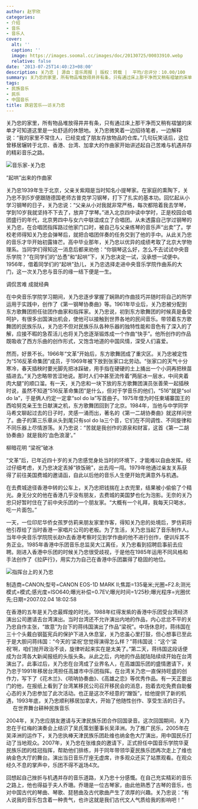 ```yaml
---
author: 赵宇欣
categories:
- 介绍
- 音乐
- 音乐人
cover:
  alt: ''
  caption: ''
  image: https://images.soomal.cc/images/doc/20130725/00033910.webp
  relative: false
date: '2013-07-25T14:40:23+08:00'
description: 关乃忠 | 源自：音乐周报 | 版权：转载 |  平均/总评分：10.00/100
summary: 关乃忠的家里，所有物品堆放得井井有条，只有通过床上那干净而又稍有褶皱的床单才可知道这里是一处舒适的休憩地。关乃忠微笑着一边招待笔者，一边解释说：“我的家里不常住人，已经变成了朋友存放物品的仓库。”几句玩笑话后，这位曾移居辗转于北京、香港、台湾、加拿大的作曲家开始讲述起自己苦难与机遇并存的精彩音乐之路……
tags:
- 民族音乐
- 民乐
- 中国音乐
title: 跌宕苦乐――访关乃忠
---
```


关乃忠的家里，所有物品堆放得井井有条，只有通过床上那干净而又稍有褶皱的床单才可知道这里是一处舒适的休憩地。关乃忠微笑着一边招待笔者，一边解释说：“我的家里不常住人，已经变成了朋友存放物品的仓库。”几句玩笑话后，这位曾移居辗转于北京、香港、台湾、加拿大的作曲家开始讲述起自己苦难与机遇并存的精彩音乐之路。

![音乐家-关乃忠](https://images.soomal.cc/images/doc/20130725/00033908.webp)




“起哄”出来的作曲家
 
关乃忠1939年生于北京，父亲关紫翔是当时知名小提琴家。在家庭的熏陶下，关乃忠不到5岁便跟随德国老师古普克学习钢琴，打下了扎实的基本功。回忆起从小学习钢琴的日子，关乃忠说：“父亲从小对我就非常严格，每次都陪着我去学琴，学到10岁我就坚持不下去了，放弃了学琴。”进入北京四中读中学时，正是校园合唱团盛行的年代，北京男四中与女六中联谊成立了合唱团。从未透露自己学过钢琴的关乃忠，在合唱团指挥路过他家门口时，被自己与父亲练琴的音乐声“出卖”了。学校老师得知关乃忠会弹琴后，就把合唱团伴奏的任务交到了他的手中。从此关乃忠的音乐才华开始初露锋芒。高中毕业那年，关乃忠以优异的成绩考取了北京大学物理系。当同学们得知这一消息后都来劝他：“你钢琴这么好，怎么不去试试中央音乐学院？”在同学们的“怂恿”和“起哄”下，关乃忠决定一试，没承想一试便中。1956年，借着同学们的“起哄”劲儿，关乃忠选择走进中央音乐学院作曲系的大门，这一次关乃忠与音乐的缘一结下便是一生。

调侃苦难 成就经典

在中央音乐学院学习期间，关乃忠逐步掌握了娴熟的作曲技巧并随时将自己的所学运用于实践中，创作了《第一钢琴协奏曲》等。1961年毕业后，关乃忠被分配到东方歌舞团担任驻团作曲家和指挥家。关乃忠说，初到东方歌舞团的时候真是备受呵护，有很多出国演出机会，使他可以接触到世界各地的民间音乐。带领着东方歌舞团的民族乐队，关乃忠不但对民族乐队各种乐器的独特性能和音色有了深入的了解，应接不暇的急茬活儿也将关乃忠逐渐锻炼成一个作曲“快手”。他所创作的作品既吸收了西方乐曲的创作形式，又饱含地道的中国风情，深受人们喜爱。

然而，好景不长。1966年“文革”开始后，东方歌舞团成了重灾区。关乃忠被定性为“516反革命集团”成员，于1969年被下放到张家口北劳动。“张家口的天气十分寒冷，春天插秧时要光脚先把冰踩破，用手指在硬硬的土上捅出一个小洞再把秧苗插进去。”关乃忠略带苦涩地说。那时人们中甚至流传着“两层冰一层水，中间夹着肉大腿”的顺口溜。有一天，关乃忠和一块下放的东方歌舞团演员张善荣一起插秧时说，虽然不知道“516反革命集团”是什么，但对于学音乐的他们，“516”就是“sol do la”，于是俩人约定一定拿“sol do la”写首曲子。1975年借为时任柬埔寨国王的西哈努克亲王生日献演之机，东方歌舞团回到了北京。1984年，当他与中学同学马希文聊起过去的日子时，灵感一涌而出，著名的《第一二胡协奏曲》就这样问世了。曲子的第三乐章从头到尾只有sol do la三个音，它们在不同调性、不同旋律和不同乐器上尽情游荡。关乃忠说：“苦就是我创作的源泉和财富，这首《第一二胡协奏曲》就是我的‘血色浪漫’。”

柳暗花明 “梁祝”破冰

“文革”后，已年近四十岁的关乃忠感觉身处当时的环境下，才能难以自由发挥。经过仔细考虑，关乃忠决定丢掉“铁饭碗”，出去闯一闯。1979年他通过亲友关系获得了前往美国费城的邀请函，自此以后他的音乐人生便开始充满意外与机遇。

在去费城途径香港中转的公车上，关乃忠把钱揣在上衣兜里，结果被小偷偷了个精光。身无分文的他在香港几乎没有朋友，去费城的美国梦也化为泡影。无奈的关乃忠只好暂时住在了前中央乐团的一个朋友家。“大概有一个礼拜，我每天只喝水，吃一片面包。”

一天，一位印尼华侨女孩罗仿莉来朋友家里作客，得知关乃忠的处境后，罗仿莉将他引荐给了当时香港一家唱片公司的老板。为了生活，关乃忠当起了音乐制作人。当年中央音乐学院院长赵h去香港考察时见到学作曲的他不进行创作，便训斥其不务正业。1985年香港中乐团音乐总监吴大江离任，关乃忠看到招聘启事前去应聘。刚进入香港中乐团的时候关乃忠很受歧视，于是他在1985年运用不同风格和手法创作了《拉萨行》，用实力为自己在香港中乐团赢得了稳固的地位。

![指挥台上的关乃忠](https://images.soomal.cc/images/doc/20130725/00033909_01.webp)

制造商=CANON;型号=CANON EOS-1D MARK II;焦距=135毫米;光圈=F2.8;测光模式=模式;感光度=ISO640;曝光补偿=0.7EV;曝光时间=1/25秒;曝光程序=光圈优先;日期=2007.02.04 18:02:58



在香港的五年是关乃忠最辉煌的时光。1988年红得发紫的香港中乐团受台湾经济演出公司邀请去台湾演出。当时台湾还不允许演出内地的作品，内心忿忿不平的关乃忠自作主张，“故意”为台下的蒋纬国演出了作品“梁祝”。中场休息时，蒋纬国在三十个头戴白钢盔宪兵的保护下进入休息室，关乃忠虽心里打鼓，但心想事已至此于是大胆问蒋纬国：“今天的‘梁祝’您觉得演得怎么样？”蒋纬国说：“这个‘梁祝’啊，咱们抛开政治不谈，旋律听起来实在是太美了。”第二天，蒋纬国这段话便成为台湾各大新闻报纸的头版头条。从此之后，内地的作品就陆陆续续开始在台湾演出了。此事过后，关乃忠在台湾成了业界名人，在高雄国乐团的盛情邀请下，关乃忠于1991年移居台湾担任高雄市中乐团指挥。在台湾关乃忠一直保持旺盛的创作力，写下了《花木兰》、《唢呐协奏曲》、《高雄之恋》等优秀作品。有一天正要出门的他，在报纸上看到了台湾某移民公司召开移民会的消息，抱着去吃免费自助餐心态的关乃忠参加了此次活动。也正是这次不经意的“蹭饭”，给他提供了新的机遇，1993年底，关乃忠顺利移居加拿大，开始了他随性创作、享受生活的日子。
　
在世界舞台耕种民族音乐

2004年，关乃忠应朋友邀请与天津民族乐团合作回国录音。这次回国期间，关乃忠在于红梅的演奏会上结识了吴氏策划董事长吴泽洲。为了推广民乐，2005年在吴泽洲的运作下，关乃忠执棒天津民族乐团赴维也纳金色大厅演出，用中国民乐打动了当地观众。2007年，关乃忠在张维良的邀请下，正式担任中国音乐学院华夏民族乐团的桂冠指挥，帮助他们排练，并于同年带领华夏民族乐团再次走上了维也纳金色大厅的舞台。演出当日音乐厅座无虚席，许多观众还买了站票观看。在观众经久不息的掌声中，乐团不得不返场4次。

回想起自己挫折与机遇并存的音乐道路，关乃忠十分感慨。在自己充实精彩的音乐之路上，他也得益于夫人乔珊。乔珊是一位古琴家，由此他熟悉了古琴的音乐，也对中国古代的琴曲、琴歌、琵琶曲及古代歌曲产生了浓厚的兴趣。关乃忠说：“有人说我的音乐包含着一种贵气，也许这就是我们古代文人气质给我的影响吧！”